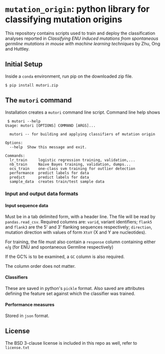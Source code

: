 # `mutation_origin`: python library for classifying mutation origins

This repository contains scripts used to train and deploy the classification analyses reported in *Classifying ENU induced mutations from spontaneous germline mutations in mouse with machine learning techniques* by Zhu, Ong and Huttley.

## Initial Setup

Inside a `conda` environment, run pip on the downloaded zip file.

```$ pip install mutori.zip```

## The `mutori` command

Installation creates a `mutori` command line script. Command line help shows

```
 $ mutori --help
Usage: mutori [OPTIONS] COMMAND [ARGS]...

  mutori -- for building and applying classifiers of mutation origin

Options:
  --help  Show this message and exit.

Commands:
  lr_train     logistic regression training, validation,...
  nb_train     Naive Bayes training, validation, dumps...
  ocs_train    one-class svm training for outlier detection
  performance  predict labels for data
  predict      predict labels for data
  sample_data  creates train/test sample data
```

### Input and output data formats

#### Input sequence data

Must be in a tab delimited form, with a header line. The file will be read by `pandas.read_csv`. Required columns are: `varid`, variant identifiers; `flank5` and `flank3` are the 5' and 3' flanking sequences respectively; `direction`, mutation direction with values of form `XtoY` (X and Y are nucleotides).

For training, the file must also contain a `response` column containing either `e`/`g` (for ENU and spontaneous Germline respectively)

If the GC% is to be examined, a `GC` column is also required.

The column order does not matter.

#### Classifiers

These are saved in python's `pickle` format. Also saved are attributes defining the feature set against which the classifier was trained.

#### Performance measures

Stored in `json` format.

## License

The BSD 3-clause license is included in this repo as well, refer to `license.txt`
